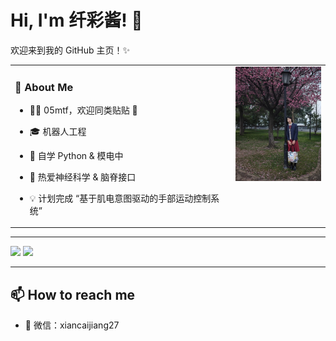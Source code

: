 <h1 align="left">Hi, I'm 纤彩酱! 👋</h1>

欢迎来到我的 GitHub 主页！✨

<table width="100%">
  <tr>
    <td valign="top" width="70%">
      
<h3>🚀 About Me</h3>

- 🏳‍⚧ 05mtf，欢迎同类贴贴 💖  
- 🎓 机器人工程  
- 🌱 自学 Python & 模电中  
- 🧠 热爱神经科学 & 脑脊接口  
- 💡 计划完成 “基于肌电意图驱动的手部运动控制系统”  

    </td>
    <td align="right" valign="top" width="30%">
      <img src="https://github.com/xiancaijiang27/Note/blob/main/橘子洲.jpg?raw=true" width="160"/>
    </td>
  </tr>
</table>

---

<p align="left">
  <img src="https://github-readme-stats.vercel.app/api?username=xiancaijiang27&show_icons=true&title_color=9f57f9&icon_color=ff66c4&text_color=333333&bg_color=ffffff" height="165"/>
  <img src="https://github-readme-stats.vercel.app/api/top-langs/?username=xiancaijiang27&layout=compact&title_color=9f57f9&text_color=333333&bg_color=ffffff" height="165"/>
</p>

---

## 📫 How to reach me

- 💬 微信：xiancaijiang27
